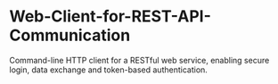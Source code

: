 # Web-Client-for-REST-API-Communication
Command-line HTTP client for a RESTful web service, enabling secure login, data exchange and token-based authentication.
